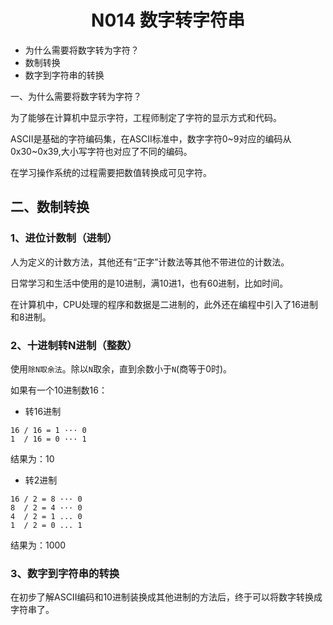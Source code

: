 # <h1 align="center">N014 数字转字符串</h1>

* 为什么需要将数字转为字符？
* 数制转换
* 数字到字符串的转换

一、为什么需要将数字转为字符？

为了能够在计算机中显示字符，工程师制定了字符的显示方式和代码。

ASCII是基础的字符编码集，在ASCII标准中，数字字符0~9对应的编码从0x30~0x39,大小写字符也对应了不同的编码。

在学习操作系统的过程需要把数值转换成可见字符。

## 二、数制转换

### 1、进位计数制（进制）

人为定义的计数方法，其他还有“正字”计数法等其他不带进位的计数法。

日常学习和生活中使用的是10进制，满10进1，也有60进制，比如时间。

在计算机中，CPU处理的程序和数据是二进制的，此外还在编程中引入了16进制和8进制。

### 2、十进制转N进制（整数）

使用`除N取余法`。除以`N`取余，直到余数小于`N`(商等于0时)。

如果有一个10进制数16：

* 转16进制

```
16 / 16 = 1 ··· 0
1  / 16 = 0 ··· 1
```

结果为：10

* 转2进制

```
16 / 2 = 8 ··· 0
8  / 2 = 4 ··· 0
4  / 2 = 1 ... 0
1  / 2 = 0 ... 1
```

结果为：1000

### 3、数字到字符串的转换

在初步了解ASCII编码和10进制装换成其他进制的方法后，终于可以将数字转换成字符串了。
